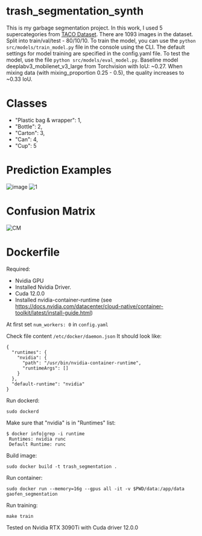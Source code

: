 # trash_segmentation_synth
This is my garbage segmentation project. In this work, I used 5 supercategories from [TACO Dataset](http://tacodataset.org/). There are 1093 images in the dataset. Split into train/val/test - 80/10/10. 
To train the model, you can use the ```python src/models/train_model.py``` file in the console using the CLI. The default settings for model training are specified in the config.yaml file. To test the model, use the file ```python src/models/eval_model.py```. Baseline model deeplabv3_mobilenet_v3_large from Torchvision with IoU: ~0.27. When mixing data (with mixing_proportion 0.25 - 0.5), the quality increases to ~0.33 IoU.

# Classes

- "Plastic bag & wrapper": 1,
- "Bottle": 2,
- "Carton": 3,
- "Can": 4,
- "Cup": 5

# Prediction Examples
![image](https://github.com/grannycola/trash_segmentation_synth/assets/54438026/24e0a73b-c776-4461-a7a3-e71b321ca32f)
![1](https://github.com/grannycola/trash_segmentation_synth/assets/54438026/9a3f41a1-c195-42b6-b610-199055e93162)


# Confusion Matrix
![CM](https://github.com/grannycola/trash_segmentation_synth/assets/54438026/b2a27b05-61f1-423d-b1c4-d97fe853094b)


# Dockerfile

Required:
- Nvidia GPU
- Installed Nvidia Driver.
- Cuda 12.0.0
- Installed nvidia-container-runtime (see https://docs.nvidia.com/datacenter/cloud-native/container-toolkit/latest/install-guide.html)
  
At first set ```num_workers: 0``` in ```config.yaml```

Check file content ```/etc/docker/daemon.json```
It should look like:
```
{
  "runtimes": {
    "nvidia": {
      "path": "/usr/bin/nvidia-container-runtime",
      "runtimeArgs": []
    }
  },
  "default-runtime": "nvidia"
}
```

Run dockerd:
```
sudo dockerd
```

Make sure that "nvidia" is in "Runtimes" list:
```
$ docker info|grep -i runtime
 Runtimes: nvidia runc
 Default Runtime: runc
```

Build image:
```
sudo docker build -t trash_segmentation .
```
Run container:
```
sudo docker run --memory=16g --gpus all -it -v $PWD/data:/app/data gaofen_segmentation
```
Run training:
```
make train
```
Tested on Nvidia RTX 3090Ti with Cuda driver 12.0.0
